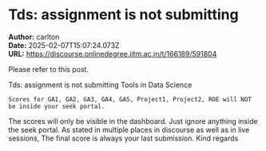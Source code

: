 # Tds: assignment is not submitting

**Author:** carlton  
**Date:** 2025-02-07T15:07:24.073Z  
**URL:** https://discourse.onlinedegree.iitm.ac.in/t/166189/591804

Please refer to this post.




Tds: assignment is not submitting Tools in Data Science


    Scores for GA1, GA2, GA3, GA4, GA5, Project1, Project2, ROE will NOT be inside your seek portal. 
The scores will only be visible in the dashboard. Just ignore anything inside the seek portal. 
As stated in multiple places in discourse as well as in live sessions, The final score is always your last submission. 
Kind regards
  


